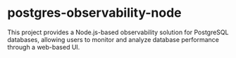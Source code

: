 # postgres-observability-node
This project provides a Node.js-based observability solution for PostgreSQL databases, allowing users to monitor and analyze database performance through a web-based UI.
